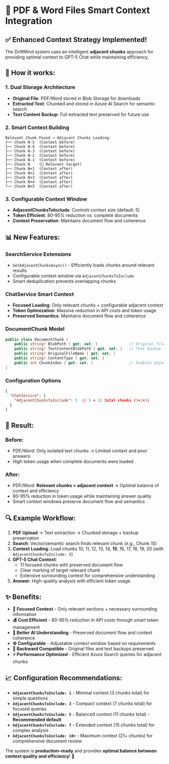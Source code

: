 # 🎯 PDF & Word Files Smart Context Integration

## ✅ **Enhanced Context Strategy Implemented!**

The DriftMind system uses an intelligent **adjacent chunks** approach for providing optimal context to GPT-5 Chat while maintaining efficiency.

## 🔧 **How it works:**

### **1. Dual Storage Architecture**
- **Original File**: PDF/Word stored in Blob Storage for downloads
- **Extracted Text**: Chunked and stored in Azure AI Search for semantic search
- **Text Content Backup**: Full extracted text preserved for future use

### **2. Smart Context Building**
```
Relevant Chunk Found → Adjacent Chunks Loading:
├── Chunk N-5  (Context before)
├── Chunk N-4  (Context before)
├── Chunk N-3  (Context before)
├── Chunk N-2  (Context before)
├── Chunk N-1  (Context before)
├── Chunk N    (🎯 Relevant target)
├── Chunk N+1  (Context after)
├── Chunk N+2  (Context after)
├── Chunk N+3  (Context after)
├── Chunk N+4  (Context after)
└── Chunk N+5  (Context after)
```

### **3. Configurable Context Window**
- **AdjacentChunksToInclude**: Controls context size (default: 5)
- **Token Efficient**: 80-95% reduction vs. complete documents
- **Context Preservation**: Maintains document flow and coherence

## 📊 **New Features:**

### **SearchService Extensions**
- `GetAdjacentChunksAsync()` - Efficiently loads chunks around relevant results
- Configurable context window via `AdjacentChunksToInclude`
- Smart deduplication prevents overlapping chunks

### **ChatService Smart Context**
- **Focused Loading**: Only relevant chunks + configurable adjacent context
- **Token Optimization**: Massive reduction in API costs and token usage
- **Preserved Semantics**: Maintains document flow and coherence

### **DocumentChunk Model**
```csharp
public class DocumentChunk {
    public string? BlobPath { get; set; }              // Original file (preserved)
    public string? TextContentBlobPath { get; set; }   // Text backup (preserved)
    public string? OriginalFileName { get; set; }
    public string? ContentType { get; set; }
    public int ChunkIndex { get; set; }                // Enables adjacent loading
}
```

### **Configuration Options**
```json
{
  "ChatService": {
    "AdjacentChunksToInclude": 5  // 5 = 11 total chunks (5+1+5)
  }
}
```

## 🚀 **Result:**

### **Before:**
- PDF/Word: Only isolated text chunks → Limited context and poor answers
- High token usage when complete documents were loaded

### **After:**
- PDF/Word: **Relevant chunks + adjacent context** → Optimal balance of context and efficiency
- 80-95% reduction in token usage while maintaining answer quality
- Smart context windows preserve document flow and semantics

## 🔍 **Example Workflow:**

1. **PDF Upload** → Text extraction → Chunked storage + backup preservation
2. **Search**: Vector/semantic search finds relevant chunk (e.g., Chunk 15)
3. **Context Loading**: Load chunks 10, 11, 12, 13, 14, **15**, 16, 17, 18, 19, 20 (with `AdjacentChunksToInclude: 5`)
4. **GPT-5 Chat Context**: 
   - 11 focused chunks with preserved document flow
   - Clear marking of target relevant chunk
   - Extensive surrounding context for comprehensive understanding
5. **Answer**: High-quality analysis with efficient token usage

## ✨ **Benefits:**

- **🎯 Focused Context** - Only relevant sections + necessary surrounding information
- **💰 Cost Efficient** - 80-95% reduction in API costs through smart token management
- **🧠 Better AI Understanding** - Preserved document flow and context coherence
- **⚙️ Configurable** - Adjustable context window based on requirements
- **🔄 Backward Compatible** - Original files and text backups preserved
- **⚡ Performance Optimized** - Efficient Azure Search queries for adjacent chunks

## 📈 **Configuration Recommendations:**

- **`AdjacentChunksToInclude: 1`** - Minimal context (3 chunks total) for simple questions
- **`AdjacentChunksToInclude: 3`** - Compact context (7 chunks total) for focused queries
- **`AdjacentChunksToInclude: 5`** - Balanced context (11 chunks total) - **Recommended default**
- **`AdjacentChunksToInclude: 7`** - Extended context (15 chunks total) for complex analysis
- **`AdjacentChunksToInclude: 10+`** - Maximum context (21+ chunks) for comprehensive document review

The system is **production-ready** and provides **optimal balance between context quality and efficiency**! 🎉
